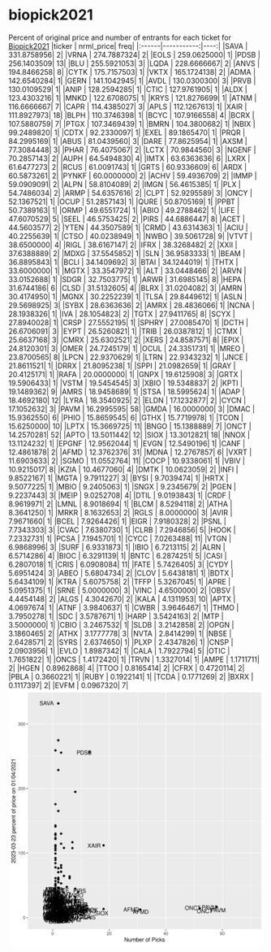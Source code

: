 # biopick2021
Percent of original price and number of entrants for each ticket for [Biopick2021](https://twitter.com/hashtag/Biopick2021)
|ticker |  nrml_price| freq|
|:------|-----------:|----:|
|SAVA   | 331.8758956|    2|
|VRNA   | 274.7887324|    2|
|EOLS   | 259.0625000|    1|
|PDSB   | 256.1403509|   13|
|BLU    | 255.5921053|    3|
|LQDA   | 228.6666667|    2|
|ANVS   | 194.8466258|    8|
|CYTK   | 175.7157503|    1|
|VKTX   | 165.1724138|    2|
|ADMA   | 142.6540284|    1|
|GERN   | 141.1042945|    1|
|AVDL   | 130.0300300|    3|
|PRVB   | 130.0109529|    1|
|ANIP   | 128.2594285|    1|
|CTIC   | 127.9761905|    1|
|ALDX   | 123.4303216|    1|
|MNKD   | 122.6708075|    1|
|KRYS   | 121.8276699|    1|
|ATNM   | 116.6666667|    7|
|CAPR   | 114.4385027|    3|
|APLS   | 112.1267613|    1|
|XAIR   | 111.8927973|   18|
|BLPH   | 110.3746398|    1|
|BCYC   | 107.9166558|    4|
|BCRX   | 107.5880759|    7|
|PTGX   | 107.3469439|    1|
|BMRN   | 104.3800682|    1|
|NBIX   |  99.2489820|    1|
|CDTX   |  92.2330097|    1|
|EXEL   |  89.1865470|    1|
|PRQR   |  84.2995169|    1|
|ABUS   |  81.0439560|    3|
|DARE   |  77.8625954|    1|
|AXSM   |  77.3084448|    3|
|PHAR   |  76.4075067|    2|
|LCTX   |  70.9844560|    3|
|NGENF  |  70.2857143|    2|
|AUPH   |  64.5494830|    4|
|IMTX   |  63.6363636|    6|
|LXRX   |  61.6477273|    2|
|RCUS   |  61.0091743|    1|
|GRTS   |  60.9336609|    6|
|ARDX   |  60.5873261|    2|
|PYNKF  |  60.0000000|    2|
|ACHV   |  59.4936709|    2|
|IMMP   |  59.0909091|    2|
|ALPN   |  58.8104089|    2|
|IMGN   |  56.4615385|    1|
|PLX    |  54.7486034|    2|
|ARMP   |  54.6357616|    2|
|CLPT   |  52.9295589|    3|
|ONCY   |  52.1367521|    1|
|OCUP   |  51.2857143|    1|
|QURE   |  50.8705169|    1|
|PPBT   |  50.7389163|    1|
|ORMP   |  49.6551724|    1|
|ABIO   |  49.2788462|    1|
|LIFE   |  47.6070529|    5|
|SEEL   |  46.5753425|    2|
|PIRS   |  44.6886447|    8|
|ACET   |  44.5603577|    2|
|YTEN   |  44.3507589|    1|
|CRMD   |  43.6314363|    1|
|ACIU   |  40.2255639|    1|
|CTSO   |  40.0238949|    1|
|NWBO   |  39.5061728|    9|
|VTVT   |  38.6500000|    4|
|RIGL   |  38.6167147|    2|
|IFRX   |  38.3268482|    2|
|XXII   |  37.6388889|    2|
|MDXG   |  37.5545852|    1|
|SLN    |  36.9583333|    1|
|BEAM   |  36.8895843|    1|
|BCLI   |  34.1409692|    3|
|BTAI   |  34.1244019|    1|
|THTX   |  33.6000000|    1|
|MGTX   |  33.3547972|    1|
|ALT    |  33.0448466|    2|
|ARVN   |  33.0152688|    1|
|SDGR   |  32.7503775|    1|
|ARWR   |  31.6985145|    8|
|HEPA   |  31.6744186|    6|
|CLSD   |  31.5132605|    4|
|BLRX   |  31.0204082|    3|
|AMRN   |  30.4174950|    1|
|MGNX   |  30.2252239|    1|
|TLSA   |  29.8449612|    1|
|ASLN   |  29.5698925|    3|
|SYBX   |  28.6363636|    2|
|AMRX   |  28.4836066|    1|
|NCNA   |  28.1938326|    1|
|IVA    |  28.1054823|    2|
|TGTX   |  27.9411765|    8|
|SCYX   |  27.8940028|    1|
|CRSP   |  27.5552195|    1|
|SPHRY  |  27.0085470|    1|
|DCTH   |  26.6706091|    3|
|EYPT   |  26.5260821|    1|
|TRIB   |  26.0387812|    1|
|CTMX   |  25.6637168|    3|
|CMRX   |  25.6302521|    2|
|XERS   |  24.8587571|    8|
|EPIX   |  24.8120301|    3|
|OMER   |  24.7245179|    1|
|OCUL   |  24.3351731|    1|
|MREO   |  23.8700565|    8|
|LPCN   |  22.9370629|    1|
|LTRN   |  22.9343232|    1|
|JNCE   |  21.8611521|    1|
|DRRX   |  21.8095238|    1|
|SPPI   |  21.0982659|    1|
|GRAY   |  20.4125171|    1|
|RAFA   |  20.0000000|    1|
|GNPX   |  19.6125908|    3|
|GRTX   |  19.5906433|    1|
|VSTM   |  19.5454545|    3|
|XBIO   |  19.5348837|    2|
|KPTI   |  19.1489362|    9|
|AMRS   |  18.9458689|    1|
|STSA   |  18.5995624|    1|
|ADAP   |  18.4692180|   12|
|LYRA   |  18.3540925|    2|
|ELDN   |  17.1232877|    2|
|CYCN   |  17.1052632|    3|
|PAVM   |  16.2995595|   58|
|GMDA   |  16.0000000|    3|
|DMAC   |  15.9362550|    6|
|PHIO   |  15.8659545|    6|
|GTHX   |  15.7719978|    1|
|TCON   |  15.6250000|   10|
|LPTX   |  15.3669725|   11|
|BNGO   |  15.1388889|    7|
|ONCT   |  14.2570281|   52|
|APTO   |  13.5011442|   12|
|SIOX   |  13.3012821|   18|
|NNOX   |  13.1124232|    1|
|EPGNF  |  12.9562044|    1|
|EVGN   |  12.5490196|    1|
|CANF   |  12.4861878|    2|
|AFMD   |  12.3762376|   31|
|MDNA   |  12.2767857|    6|
|VXRT   |  11.6903633|    2|
|SGMO   |  11.0552764|   11|
|COCP   |  10.9338061|    1|
|VBIV   |  10.9215017|    8|
|KZIA   |  10.4677060|    4|
|DMTK   |  10.0623059|    2|
|INFI   |   9.8522167|    1|
|MGTA   |   9.7911227|    3|
|BYSI   |   9.7039474|    1|
|HRTX   |   9.5077225|    1|
|MBIO   |   9.2405063|    1|
|SNGX   |   9.2345679|    2|
|PGEN   |   9.2237443|    3|
|MEIP   |   9.0252708|    4|
|DTIL   |   9.0193843|    1|
|CRDF   |   8.9619971|    2|
|LMNL   |   8.9018694|    1|
|BLCM   |   8.5294118|    2|
|ATHA   |   8.3641250|    1|
|MRKR   |   8.1632653|    2|
|RGLS   |   8.0000000|    3|
|AVIR   |   7.9671660|    1|
|BCEL   |   7.9264426|    1|
|EIGR   |   7.9180328|    2|
|PSNL   |   7.7343303|    3|
|CVAC   |   7.6380730|    1|
|CLRB   |   7.2946856|    5|
|HOOK   |   7.2332731|    1|
|PCSA   |   7.1945701|    1|
|CYCC   |   7.0263488|   11|
|VTGN   |   6.9868996|    3|
|SURF   |   6.9331873|    1|
|IBIO   |   6.7213115|    2|
|ALRN   |   6.5714286|    4|
|BIOC   |   6.3291139|    1|
|BNTC   |   6.2874251|    5|
|CASI   |   6.2807018|    1|
|CRIS   |   6.0908084|   11|
|FATE   |   5.7426405|    3|
|CYDY   |   5.6951424|    3|
|ABEO   |   5.6804734|    2|
|CLOV   |   5.6438181|    1|
|BDTX   |   5.6434109|    1|
|KTRA   |   5.6075758|    2|
|TFFP   |   5.3267045|    1|
|APRE   |   5.0951375|    1|
|SRNE   |   5.0000000|    3|
|VINC   |   4.6500000|    2|
|OBSV   |   4.4454148|    2|
|ALGS   |   4.3042670|    2|
|KALA   |   4.1311953|   10|
|APTX   |   4.0697674|    1|
|ATNF   |   3.9840637|    1|
|CWBR   |   3.9646467|    1|
|THMO   |   3.7950278|    1|
|SDC    |   3.5787671|    1|
|HARP   |   3.5424163|    2|
|MTP    |   3.5000000|    1|
|CBIO   |   3.2467532|    1|
|SLDB   |   3.2142858|    2|
|OPGN   |   3.1860465|    2|
|ATHX   |   3.1777778|    3|
|NVTA   |   2.8414299|    1|
|NBSE   |   2.6428571|    2|
|SYRS   |   2.6374650|    1|
|PLXP   |   2.4347826|    1|
|CNSP   |   2.0903956|    1|
|EVLO   |   1.8987342|    1|
|CALA   |   1.7922794|    5|
|OTIC   |   1.7651822|    1|
|ONCS   |   1.4172420|    1|
|TRVN   |   1.3327014|    1|
|AMPE   |   1.1711711|    2|
|HGEN   |   0.8962868|    4|
|TTOO   |   0.8165414|    2|
|CFRX   |   0.4720114|    2|
|PBLA   |   0.3660221|    1|
|RUBY   |   0.1922141|    1|
|TCDA   |   0.1771269|    2|
|BXRX   |   0.1117397|    2|
|EVFM   |   0.0967320|    7|
![retvspicks](biopicks.png?raw=true)
